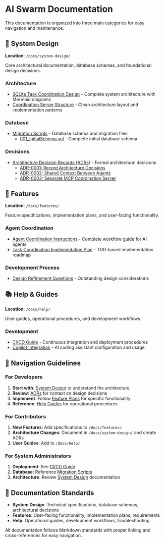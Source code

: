 # AI Swarm Documentation

This documentation is organized into three main categories for easy navigation and maintenance.

## 📐 System Design

**Location**: `/docs/system-design/`

Core architectural documentation, database schemas, and foundational design decisions.

### Architecture

- [SQLite Task Coordination Design](system-design/sqlite-task-coordination-design.md) - Complete system architecture with Mermaid diagrams
- [Coordination Server Structure](system-design/coordination-server-structure.md) - Clean architecture layout and implementation patterns

### Database

- [Migration Scripts](system-design/migration-scripts/) - Database schema and migration files
  - [001_InitialSchema.sql](system-design/migration-scripts/001_InitialSchema.sql) - Complete initial database schema

### Decisions

- [Architecture Decision Records (ADRs)](system-design/adr/) - Formal architectural decisions
  - [ADR-0001: Record Architecture Decisions](system-design/adr/0001-record-architecture-decisions.md)
  - [ADR-0002: Shared Context Between Agents](system-design/adr/0002-shared-context-between-agents.md)
  - [ADR-0003: Separate MCP Coordination Server](system-design/adr/0003-separate-mcp-coordination-server.md)

## 🚀 Features

**Location**: `/docs/features/`

Feature specifications, implementation plans, and user-facing functionality.

### Agent Coordination

- [Agent Coordination Instructions](features/agent-coordination-prompt.md) - Complete workflow guide for AI agents
- [Task Coordination Implementation Plan](features/sqlite-task-coordination-plan.md) - TDD-based implementation roadmap

### Development Process

- [Design Refinement Questions](features/design-refinement-questions.md) - Outstanding design considerations

## 📚 Help & Guides

**Location**: `/docs/help/`

User guides, operational procedures, and development workflows.

### Development

- [CI/CD Guide](help/CICD.md) - Continuous integration and deployment procedures
- [Copilot Integration](help/COPILOT.md) - AI coding assistant configuration and usage

## 🧭 Navigation Guidelines

### For Developers

1. **Start with**: [System Design](system-design/) to understand the architecture
2. **Review**: [ADRs](system-design/adr/) for context on design decisions
3. **Implement**: Follow [Feature Plans](features/) for specific functionality
4. **Reference**: [Help Guides](help/) for operational procedures

### For Contributors

1. **New Features**: Add specifications to `/docs/features/`
2. **Architecture Changes**: Document in `/docs/system-design/` and create ADRs
3. **User Guides**: Add to `/docs/help/`

### For System Administrators

1. **Deployment**: See [CI/CD Guide](help/CICD.md)
2. **Database**: Reference [Migration Scripts](system-design/migration-scripts/)
3. **Architecture**: Review [System Design](system-design/) documentation

## 📝 Documentation Standards

- **System Design**: Technical specifications, database schemas, architectural decisions
- **Features**: User-facing functionality, implementation plans, requirements
- **Help**: Operational guides, development workflows, troubleshooting

All documentation follows Markdown standards with proper linking and cross-references for easy navigation.

